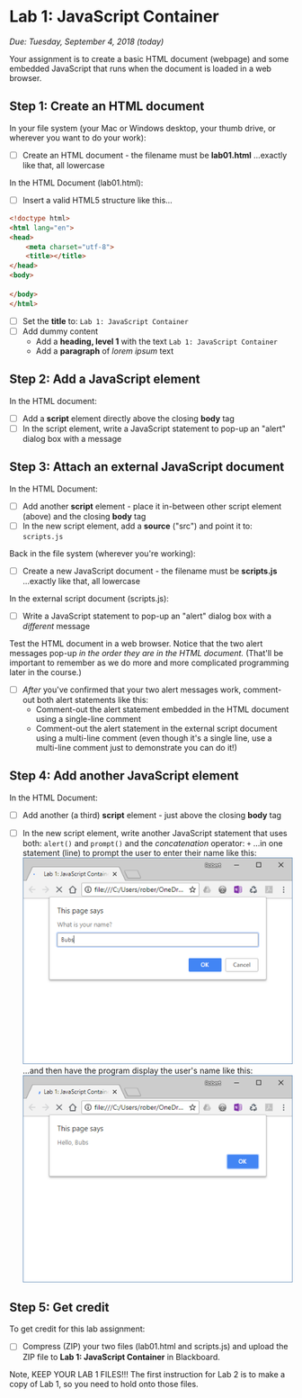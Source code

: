 # Lab 1: JavaScript Container
*Due: Tuesday, September 4, 2018 (today)*

Your assignment is to create a basic HTML document (webpage) and some embedded JavaScript that runs when the document is loaded in a web browser.

## Step 1: Create an HTML document

In your file system (your Mac or Windows desktop, your thumb drive, or wherever you want to do your work):

- [ ] Create an HTML document - the filename must be **lab01.html** ...exactly like that, all lowercase

In the HTML Document (lab01.html):
- [ ] Insert a valid HTML5 structure like this...

```html
<!doctype html>
<html lang="en">
<head>
	<meta charset="utf-8">
	<title></title>
</head>
<body>

</body>
</html>
```

- [ ] Set the **title** to: `Lab 1: JavaScript Container`
- [ ] Add dummy content
  - Add a **heading, level 1** with the text `Lab 1: JavaScript Container`
  - Add a **paragraph** of *lorem ipsum* text

## Step 2: Add a JavaScript element

In the HTML document:

- [ ] Add a **script** element directly above the closing **body** tag
- [ ] In the script element, write a JavaScript statement to pop-up an "alert" dialog box with a message

## Step 3: Attach an external JavaScript document

In the HTML Document:

- [ ] Add another **script** element - place it in-between other script element (above) and the closing **body** tag
- [ ] In the new script element, add a **source** ("src") and point it to: `scripts.js`

Back in the file system (wherever you're working):

- [ ] Create a new JavaScript document - the filename must be **scripts.js** ...exactly like that, all lowercase

In the external script document (scripts.js):

- [ ] Write a JavaScript statement to pop-up an "alert" dialog box with a *different* message

Test the HTML document in a web browser.  Notice that the two alert messages pop-up *in the order they are in the HTML document.*  (That'll be important to remember as we do more and more complicated programming later in the course.)

- [ ] *After* you've confirmed that your two alert messages work, comment-out both alert statements like this:
  - Comment-out the alert statement embedded in the HTML document using a single-line comment
  - Comment-out the alert statement in the external script document using a multi-line comment (even though it's a single line, use a multi-line comment just to demonstrate you can do it!)

## Step 4: Add another JavaScript element

In the HTML Document:

- [ ] Add another (a third) **script** element - just above the closing **body** tag

- [ ] In the new script element, write another JavaScript statement that uses both: `alert()` and `prompt()` and the *concatenation* operator: `+` ...in one statement (line) to prompt the user to enter their name like this:
  ![1531016039795](media/figure1.png)
  ...and then have the program display the user's name like this:
  ![1531016055543](media/figure2.png)

## Step 5: Get credit

To get credit for this lab assignment:

- [ ] Compress (ZIP) your two files (lab01.html and scripts.js) and upload the ZIP file to **Lab 1: JavaScript Container** in Blackboard.

Note, KEEP YOUR LAB 1 FILES!!!  The first instruction for Lab 2 is to make a copy of Lab 1, so you need to hold onto those files.